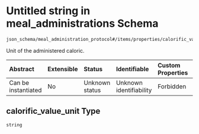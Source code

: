 # Untitled string in meal\_administrations Schema

```txt
json_schema/meal_administration_protocol#/items/properties/calorific_value_unit
```

Unit of the administered caloric.

| Abstract            | Extensible | Status         | Identifiable            | Custom Properties | Additional Properties | Access Restrictions | Defined In                                                                                                             |
| :------------------ | :--------- | :------------- | :---------------------- | :---------------- | :-------------------- | :------------------ | :--------------------------------------------------------------------------------------------------------------------- |
| Can be instantiated | No         | Unknown status | Unknown identifiability | Forbidden         | Allowed               | none                | [meal\_administration\_protocol.schema.json\*](../out/meal_administration_protocol.schema.json "open original schema") |

## calorific\_value\_unit Type

`string`
